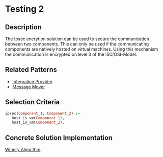 # Testing 2

## Description
The Ipsec encrytion solution can be used to secure the communication between two components.
This can only be used if the communicating components are natively hosted on virtual machines.
Using this mechanism the communication is encrypted on level 3 of the ISO/OSI-Model.

## Related Patterns

* [Integration Provider](../pattern_prologfiles/IntegrationProvider.md)
* [Message Mover](../pattern_prologfiles/IntegrationProvider.md)

## Selection Criteria

```prolog
ipsec(Component_1, Component_2) :-
   host_is_vm(Component_1),
   host_is_vm(Component_2).
```

## Concrete Solution Implementation

[Winery Algorithm](https://github.com/eclipse/winery)
